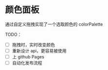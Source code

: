 # 颜色面板

通过自定义拖拽实现了一个选取颜色的 colorPalette

TODO：

- [ ] 拖拽时，实时改变颜色
- [ ] 重新设计 api，更容易被使用
- [ ] 上 github Pages
- [ ] 自动化发布流程
